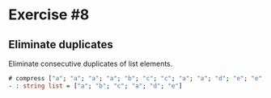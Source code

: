# Exercise #8

## Eliminate duplicates

Eliminate consecutive duplicates of list elements.

```ocaml
# compress ["a"; "a"; "a"; "a"; "b"; "c"; "c"; "a"; "a"; "d"; "e"; "e"; "e"; "e"];;
- : string list = ["a"; "b"; "c"; "a"; "d"; "e"]
```
